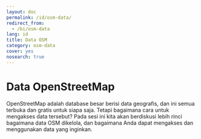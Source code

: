 ```yaml
---
layout: doc
permalink: /id/osm-data/
redirect_from:
  - /bi/osm-data
lang: id
title: Data OSM
category: osm-data
cover: yes
nosearch: true
---
```


Data OpenStreetMap
==================
OpenStreetMap adalah database besar berisi data geografis, dan ini semua terbuka dan gratis untuk siapa
saja. Tetapi bagaimana cara untuk mengakses data tersebut? Pada sesi ini kita akan berdiskusi
lebih rinci bagaimana data OSM dikelola, dan bagaimana Anda dapat mengakses dan menggunakan
data yang inginkan. 

<!--
Kita akan membahas:

*	Data OSM: Gambaran Umum
*	Format File Geografis dan file .osm
*	Cara Mendapatkan Data
*	Data OSM dan Database
*	Manipulasi file OSM dengan Osmosis
*	OverPass API
-->